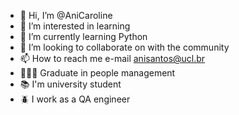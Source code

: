 
- 👋 Hi, I’m @AniCaroline
- 👀 I’m interested in learning
- 🌱 I’m currently learning Python 
- 💞️ I’m looking to collaborate on with the community
- 📫 How to reach me e-mail anisantos@ucl.br
- 🧑🏻‍🎓 Graduate in people management
- 📚 I'm university student
- 🪲 I work as a QA engineer 

<!---
AniCaroline/AniCaroline is a ✨ special ✨ repository because its `README.md` (this file) appears on your GitHub profile.
You can click the Preview link to take a look at your changes.
--->

